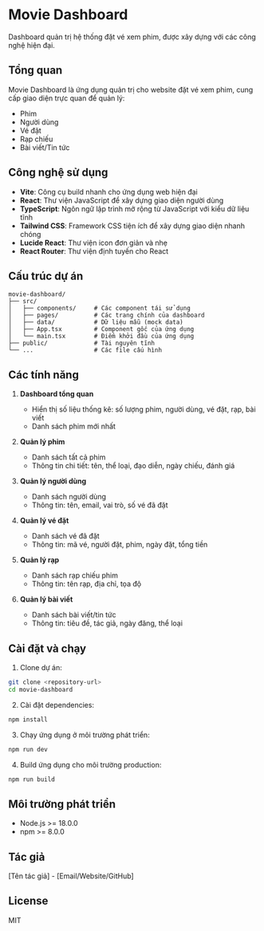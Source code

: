 # Movie Dashboard

Dashboard quản trị hệ thống đặt vé xem phim, được xây dựng với các công nghệ hiện đại.

## Tổng quan

Movie Dashboard là ứng dụng quản trị cho website đặt vé xem phim, cung cấp giao diện trực quan để quản lý:
- Phim
- Người dùng
- Vé đặt
- Rạp chiếu
- Bài viết/Tin tức

## Công nghệ sử dụng

- **Vite**: Công cụ build nhanh cho ứng dụng web hiện đại
- **React**: Thư viện JavaScript để xây dựng giao diện người dùng
- **TypeScript**: Ngôn ngữ lập trình mở rộng từ JavaScript với kiểu dữ liệu tĩnh
- **Tailwind CSS**: Framework CSS tiện ích để xây dựng giao diện nhanh chóng
- **Lucide React**: Thư viện icon đơn giản và nhẹ
- **React Router**: Thư viện định tuyến cho React

## Cấu trúc dự án

```
movie-dashboard/
├── src/
│   ├── components/     # Các component tái sử dụng
│   ├── pages/          # Các trang chính của dashboard
│   ├── data/           # Dữ liệu mẫu (mock data)
│   ├── App.tsx         # Component gốc của ứng dụng
│   └── main.tsx        # Điểm khởi đầu của ứng dụng
├── public/             # Tài nguyên tĩnh
└── ...                 # Các file cấu hình
```

## Các tính năng

1. **Dashboard tổng quan**
   - Hiển thị số liệu thống kê: số lượng phim, người dùng, vé đặt, rạp, bài viết
   - Danh sách phim mới nhất

2. **Quản lý phim**
   - Danh sách tất cả phim
   - Thông tin chi tiết: tên, thể loại, đạo diễn, ngày chiếu, đánh giá

3. **Quản lý người dùng**
   - Danh sách người dùng
   - Thông tin: tên, email, vai trò, số vé đã đặt

4. **Quản lý vé đặt**
   - Danh sách vé đã đặt
   - Thông tin: mã vé, người đặt, phim, ngày đặt, tổng tiền

5. **Quản lý rạp**
   - Danh sách rạp chiếu phim
   - Thông tin: tên rạp, địa chỉ, tọa độ

6. **Quản lý bài viết**
   - Danh sách bài viết/tin tức
   - Thông tin: tiêu đề, tác giả, ngày đăng, thể loại

## Cài đặt và chạy

1. Clone dự án:
```bash
git clone <repository-url>
cd movie-dashboard
```

2. Cài đặt dependencies:
```bash
npm install
```

3. Chạy ứng dụng ở môi trường phát triển:
```bash
npm run dev
```

4. Build ứng dụng cho môi trường production:
```bash
npm run build
```

## Môi trường phát triển

- Node.js >= 18.0.0
- npm >= 8.0.0

## Tác giả

[Tên tác giả] - [Email/Website/GitHub]

## License

MIT
